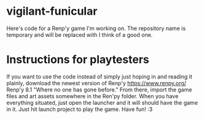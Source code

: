 # vigilant-funicular
Here's code for a Renp'y game I'm working on. The repository name is temporary and will be replaced with I think of a good one.
# Instructions for playtesters
If you want to use the code instead of simply just hoping in and reading it plainly, download the newest version of Renp'y
https://www.renpy.org/ Renp'y 8.1 "Where no one has gone before." 
From there, import the game files and art assets somewhere in the Ren'py folder.
When you have everything situated, just open the launcher and it will should have the game in it. 
Just hit launch project to play the game.
Have fun! :3 
